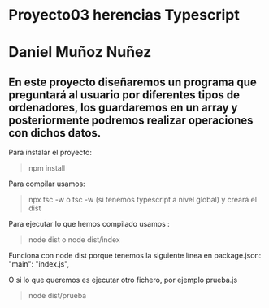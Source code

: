 # Proyecto03 herencias Typescript 
# Daniel Muñoz Nuñez
## En este proyecto diseñaremos un programa que preguntará al usuario por diferentes tipos de ordenadores, los guardaremos en un array y posteriormente podremos realizar operaciones con dichos datos.

Para instalar el proyecto:
>npm install

Para compilar usamos:
>npx tsc -w
o 
>tsc -w
(si tenemos typescript a nivel global) y creará el dist

Para ejecutar lo que hemos compilado usamos :
>node dist 
o 
>node dist/index

Funciona con node dist porque tenemos la siguiente línea en package.json: "main": "index.js",

O si lo que queremos es ejecutar otro fichero, por ejemplo prueba.js

>node dist/prueba

